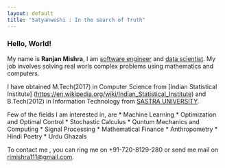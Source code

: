 ```yaml
---
layout: default
title: "Satyanweshi : In the search of Truth"
---
```

### Hello, World!

My name is **Ranjan Mishra**, I am [software engineer](https://en.wikipedia.org/wiki/Software_engineer) and [data scientist](https://en.wikipedia.org/wiki/https://en.wikipedia.org/wiki/Data_science). My job involves solving real worls complex problems using mathematics and computers. 

I have obtained M.Tech(2017) in Computer Science from [Indian Statistical Institute] (https://en.wikipedia.org/wiki/Indian_Statistical_Institute) and B.Tech(2012) in Information Technology from [SASTRA UNIVERSITY](https://en.wikipedia.org/wiki/Shanmugha_Arts,_Science,_Technology_%26_Research_Academy).

Few of the fields I am interested in, are
	* Machine Learning
	* Optimization and Optimal Control
	* Stochastic Calculus
	* Quntum Mechanics and Computing
	* Signal Processing
	* Mathematical Finance
	* Anthropometry
	* Hindi Poetry
	* Urdu Ghazals

To contact me , you can ring me on +91-720-8129-280 or send me mail on [rjmishra111@gmail.com](mailto:rjmishra111@gmail.com).
